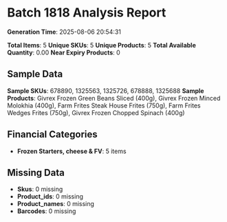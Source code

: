 # Batch 1818 Analysis Report

**Generation Time**: 2025-08-06 20:54:31

**Total Items**: 5
**Unique SKUs**: 5
**Unique Products**: 5
**Total Available Quantity**: 0.00
**Near Expiry Products**: 0

## Sample Data
**Sample SKUs**: 678890, 1325563, 1325726, 678888, 1325688
**Sample Products**: Givrex Frozen Green Beans Sliced (400g), Givrex Frozen Minced Molokhia (400g), Farm Frites Steak House Frites (750g), Farm Frites Wedges Frites (750g), Givrex Frozen Chopped Spinach (400g)

## Financial Categories
- **Frozen Starters, cheese & FV**: 5 items

## Missing Data
- **Skus**: 0 missing
- **Product_ids**: 0 missing
- **Product_names**: 0 missing
- **Barcodes**: 0 missing
